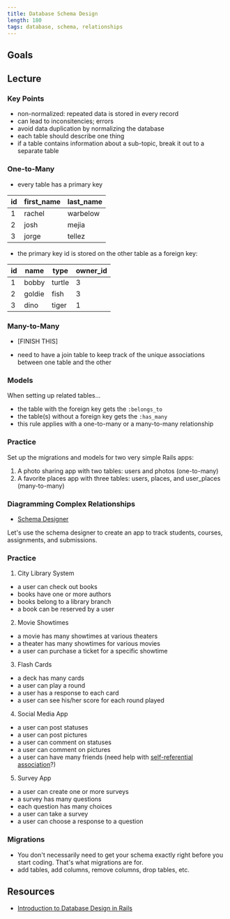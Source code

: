 ```yaml
---
title: Database Schema Design
length: 180
tags: database, schema, relationships
---
```


## Goals

## Lecture

### Key Points

* non-normalized: repeated data is stored in every record
* can lead to inconsitencies; errors
* avoid data duplication by normalizing the database
* each table should describe one thing
* if a table contains information about a sub-topic, break it out to a separate table

### One-to-Many

* every table has a primary key

|id |first_name|last_name|
|---|---|---|
|  1| rachel| warbelow  |
|  2|  josh |  mejia |
|  3|  jorge| tellez  |

* the primary key id is stored on the other table as a foreign key:

|id |name|type|owner_id|
|---|---|---|-----|
|  1| bobby| turtle  | 3
|  2| goldie |  fish | 3
|  3| dino | tiger  | 1

### Many-to-Many

* [FINISH THIS]

* need to have a join table to keep track of the unique associations between one table and the other

### Models

When setting up related tables...

* the table with the foreign key gets the `:belongs_to`
* the table(s) without a foreign key gets the `:has_many`
* this rule applies with a one-to-many or a many-to-many relationship

### Practice

Set up the migrations and models for two very simple Rails apps:

1) A photo sharing app with two tables: users and photos (one-to-many)
2) A favorite places app with three tables: users, places, and user_places (many-to-many)

### Diagramming Complex Relationships

* [Schema Designer](http://ondras.zarovi.cz/sql/demo/)

Let's use the schema designer to create an app to track students, courses, assignments, and submissions.

### Practice

1) City Library System
  * a user can check out books
  * books have one or more authors
  * books belong to a library branch
  * a book can be reserved by a user

2) Movie Showtimes
  * a movie has many showtimes at various theaters
  * a theater has many showtimes for various movies
  * a user can purchase a ticket for a specific showtime

3) Flash Cards
  * a deck has many cards
  * a user can play a round
  * a user has a response to each card
  * a user can see his/her score for each round played

4) Social Media App
  * a user can post statuses
  * a user can post pictures
  * a user can comment on statuses
  * a user can comment on pictures
  * a user can have many friends (need help with [self-referential association](http://railscasts.com/episodes/163-self-referential-association?view=asciicast)?)

5) Survey App
  * a user can create one or more surveys
  * a survey has many questions
  * each question has many choices
  * a user can take a survey
  * a user can choose a response to a question

### Migrations

* You don't necessarily need to get your schema exactly right before you start coding. That's what migrations are for.
* add tables, add columns, remove columns, drop tables, etc.

## Resources

* [Introduction to Database Design in Rails](http://quickleft.com/blog/introduction-to-database-design-on-rails)
